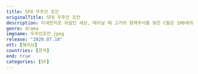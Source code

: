 ```yaml
---
title: SF8 우주인 조안
originalTitle: SF8 우주인 조안
description: 미세먼지로 뒤덮인 세상, 태어날 때 고가의 항체주사를 맞은 C들은 100세의 수명을 누리고, 그렇지 못한 N들은 30세에 끝나는 수명에 맞춰 전혀 다른 삶을 살아가고 있다. 평생 C인 줄 알고 살았던 스물여섯의 대학생 이오는 태어날 때 병원 측의 착오로 항체주사를 맞지 못했다는 사실을 알게 된다. 이오는 그전까지는 아무 관심도 없던 N들의 삶이 궁금해진다. 그 중에서도 학교의 유일한 N, 조안이. 생의 기한을 알고 살아가는 삶은 어떤 모습일까?
genre: drama
imgname: 우주인조안.jpeg
release: "2020.07.10"
ott: [웨이브]
countries: [한국]
end: true
categories: [SF]
---
```

